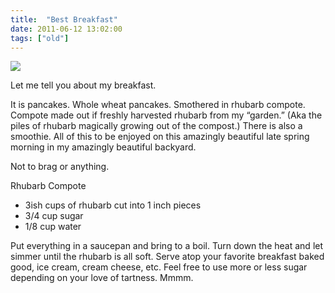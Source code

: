 ```yaml
---
title:  "Best Breakfast"
date: 2011-06-12 13:02:00
tags: ["old"]
---
```


<img src="/uploads/2011/06/breakfast.jpg">


Let me tell you about my breakfast.

It is pancakes. Whole wheat pancakes. Smothered in rhubarb compote. Compote made out if freshly harvested rhubarb from my “garden.” (Aka the piles of rhubarb magically growing out of the compost.) There is also a smoothie. All of this to be enjoyed on this amazingly beautiful late spring morning in my amazingly beautiful backyard.

Not to brag or anything.

Rhubarb Compote

* 3ish cups of rhubarb cut into 1 inch pieces
* 3/4 cup sugar
* 1/8 cup water

Put everything in a saucepan and bring to a boil. Turn down the heat and let simmer until the rhubarb is all soft. Serve atop your favorite breakfast baked good, ice cream, cream cheese, etc. Feel free to use more or less sugar depending on your love of tartness. Mmmm.
